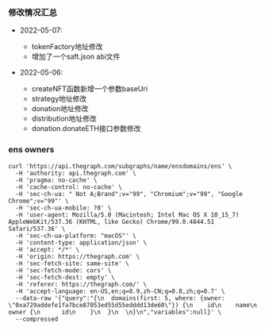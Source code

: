 ### 修改情况汇总

- 2022-05-07: 
  - tokenFactory地址修改
  - 增加了一个saft.json abi文件

  
- 2022-05-06: 
  - createNFT函数新增一个参数baseUri
  - strategy地址修改
  - donation地址修改
  - distribution地址修改
  - donation.donateETH接口参数修改




### ens owners

```
curl 'https://api.thegraph.com/subgraphs/name/ensdomains/ens' \
  -H 'authority: api.thegraph.com' \
  -H 'pragma: no-cache' \
  -H 'cache-control: no-cache' \
  -H 'sec-ch-ua: " Not A;Brand";v="99", "Chromium";v="99", "Google Chrome";v="99"' \
  -H 'sec-ch-ua-mobile: ?0' \
  -H 'user-agent: Mozilla/5.0 (Macintosh; Intel Mac OS X 10_15_7) AppleWebKit/537.36 (KHTML, like Gecko) Chrome/99.0.4844.51 Safari/537.36' \
  -H 'sec-ch-ua-platform: "macOS"' \
  -H 'content-type: application/json' \
  -H 'accept: */*' \
  -H 'origin: https://thegraph.com' \
  -H 'sec-fetch-site: same-site' \
  -H 'sec-fetch-mode: cors' \
  -H 'sec-fetch-dest: empty' \
  -H 'referer: https://thegraph.com/' \
  -H 'accept-language: en-US,en;q=0.9,zh-CN;q=0.8,zh;q=0.7' \
  --data-raw '{"query":"{\n  domains(first: 5, where: {owner: \"0xa729addefe1fa7bce87053ed55d55edddd13de60\"}) {\n    id\n    name\n    owner {\n      id\n    }\n  }\n  \n}\n","variables":null}' \
  --compressed
```
